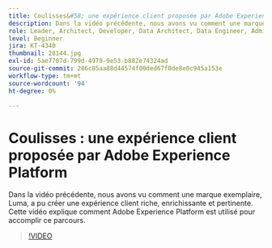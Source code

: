 ```yaml
---
title: Coulisses&#58; une expérience client proposée par Adobe Experience Platform
description: Dans la vidéo précédente, nous avons vu comment une marque exemplaire, Luma, a pu créer une expérience client riche, enrichissante et pertinente. Cette vidéo explique comment Adobe Experience Platform est utilisé pour accomplir ce parcours.
role: Leader, Architect, Developer, Data Architect, Data Engineer, Admin, User
level: Beginner
jira: KT-4340
thumbnail: 28144.jpg
exl-id: 5ae7707d-799d-4979-9e53-b882e74324ad
source-git-commit: 286c85aa88d44574f00ded67f0de8e0c945a153e
workflow-type: tm+mt
source-wordcount: '94'
ht-degree: 0%

---
```


# Coulisses : une expérience client proposée par Adobe Experience Platform

Dans la vidéo précédente, nous avons vu comment une marque exemplaire, Luma, a pu créer une expérience client riche, enrichissante et pertinente. Cette vidéo explique comment Adobe Experience Platform est utilisé pour accomplir ce parcours.

>[!VIDEO](https://video.tv.adobe.com/v/28144?learn=on&enablevpops)

